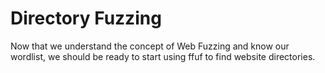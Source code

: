 # Directory Fuzzing
Now that we understand the concept of Web Fuzzing and know our wordlist, we should be ready to start using ffuf to find website directories.

